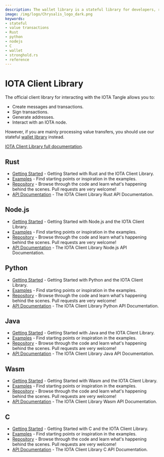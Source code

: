 ```yaml
---
description: The wallet library is a stateful library for developers, recommended if using IOTA for token transfers. This library has a stateful design and adds support for the handling and monitoring of multiple account/addresses.
image: /img/logo/Chrysalis_logo_dark.png
keywords:
- stateful
- value transactions
- Rust
- python
- nodejs
- C
- wallet
- stronghold.rs
- reference
---
```

# IOTA Client Library

The official client library for interacting with the IOTA Tangle allows you to:

- Create messages and transactions.
- Sign transactions.
- Generate addresses.
- Interact with an IOTA node.

However, if you are mainly processing value transfers, you should use our stateful [wallet library](wallet.md) instead.

[IOTA Client Library full documentation](https://wiki.iota.org/chrysalis-docs/libraries/client).

## Rust

- [Getting Started](https://wiki.iota.org/iota.rs/libraries/rust/getting_started) - Getting Started with Rust and the IOTA Client Library.
- [Examples](https://wiki.iota.org/iota.rs/libraries/rust/examples) - Find starting points or inspiration in the examples.
- [Repository](https://github.com/iotaledger/iota.rs) - Browse through the code and learn what's happening behind the scenes. Pull requests are very welcome!
- [API Documentation](https://wiki.iota.org/iota.rs/libraries/rust/api_reference) - The IOTA Client Library Rust API Documentation.

## Node.js

- [Getting Started](https://wiki.iota.org/iota.rs/libraries/nodejs/getting_started) - Getting Started with Node.js and the IOTA Client Library.
- [Examples](https://wiki.iota.org/iota.rs/libraries/nodejs/examples) - Find starting points or inspiration in the examples.
- [Repository](https://github.com/iotaledger/iota.rs) - Browse through the code and learn what's happening behind the scenes. Pull requests are very welcome!
- [API Documentation](https://wiki.iota.org/iota.rs/libraries/nodejs/api_reference) - The IOTA Client Library Node.js API Documentation.


## Python

- [Getting Started](https://wiki.iota.org/iota.rs/libraries/python/getting_started) - Getting Started with Python and the IOTA Client Library.
- [Examples](https://wiki.iota.org/iota.rs/libraries/python/examples) - Find starting points or inspiration in the examples.
- [Repository](https://github.com/iotaledger/iota.rs/tree/dev/bindings/python) - Browse through the code and learn what's happening behind the scenes. Pull requests are very welcome!
- [API Documentation](https://wiki.iota.org/iota.rs/libraries/python/api_reference) - The IOTA Client Library Python API Documentation.

## Java

- [Getting Started](https://wiki.iota.org/iota.rs/libraries/java/getting_started) - Getting Started with Java and the IOTA Client Library.
- [Examples](https://wiki.iota.org/iota.rs/libraries/java/examples) - Find starting points or inspiration in the examples.
- [Repository](https://github.com/iotaledger/iota.rs/tree/dev/bindings/java) - Browse through the code and learn what's happening behind the scenes. Pull requests are very welcome!
- [API Documentation](https://wiki.iota.org/iota.rs/libraries/java/api_reference) - The IOTA Client Library Java API Documentation.

## Wasm

- [Getting Started](https://wiki.iota.org/iota.rs/libraries/wasm/getting_started) - Getting Started with Wasm and the IOTA Client Library.
- [Examples](https://wiki.iota.org/iota.rs/libraries/wasm/examples) - Find starting points or inspiration in the examples.
- [Repository](https://github.com/iotaledger/iota.rs/tree/dev/bindings/wasm) - Browse through the code and learn what's happening behind the scenes. Pull requests are very welcome!
- [API Documentation](https://wiki.iota.org/iota.rs/libraries/wasm/api_reference) - The IOTA Client Library Wasm API Documentation.

## C

- [Getting Started](https://iota-c-client.readthedocs.io/en/latest/client_intro.html) - Getting Started with C and the IOTA Client Library.
- [Examples](https://iota-c-client.readthedocs.io/en/latest/client_examples.html) - Find starting points or inspiration in the examples.
- [Repository](https://github.com/iotaledger/iota.c) - Browse through the code and learn what's happening behind the scenes. Pull requests are very welcome!
- [API Documentation](https://iota-c-client.readthedocs.io/en/latest/api/client.html) - The IOTA Client Library C API Documentation.
